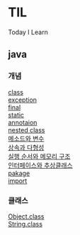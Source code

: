 # TIL
Today I Learn

## java
### 개념
[class](https://github.com/ohsuha/TIL/blob/master/java/class.md)<br>
[exception](https://github.com/ohsuha/TIL/blob/master/java/exception.md)<br>
[final](https://github.com/ohsuha/TIL/blob/master/java/final.md)<br>
[static](https://github.com/ohsuha/TIL/blob/master/java/static.md)<br>
[annotaion](https://github.com/ohsuha/TIL/blob/master/java/annotation.md)<br>
[nested class](#)<br>
[메소드와 변수](https://github.com/ohsuha/TIL/blob/master/java/%EB%A9%94%EC%86%8C%EB%93%9C%EC%99%80%20%EB%B3%80%EC%88%98.md) <br>
[상속과 다형성](https://github.com/ohsuha/TIL/blob/master/java/%EC%83%81%EC%86%8D%EA%B3%BC%20%EB%8B%A4%ED%98%95%EC%84%B1.md)<br>
[실행 순서와 메모리 구조](https://github.com/ohsuha/TIL/blob/master/java/%EC%8B%A4%ED%96%89%20%EC%88%9C%EC%84%9C%EC%99%80%20%EB%A9%94%EB%AA%A8%EB%A6%AC%20%EA%B5%AC%EC%A1%B0.md)<br>
[인터페이스와 추상클래스](https://github.com/ohsuha/TIL/blob/master/java/%EC%9D%B8%ED%84%B0%ED%8E%98%EC%9D%B4%EC%8A%A4%EC%99%80%20%EC%B6%94%EC%83%81%ED%81%B4%EB%9E%98%EC%8A%A4.md)<br>
[pakage](https://github.com/ohsuha/TIL/blob/master/java/pakage.md)<br>
[import](https://github.com/ohsuha/TIL/blob/master/java/import.md)<br>


### 클래스
[Object.class](https://github.com/ohsuha/TIL/blob/master/java/Object.class.md)<br>
[String.class](https://github.com/ohsuha/TIL/blob/master/java/String.class.md)<br>
